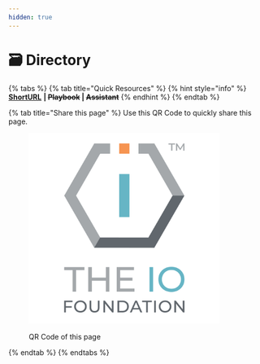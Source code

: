 ```yaml
---
hidden: true
---
```


# 🗃️ Directory

{% tabs %}
{% tab title="Quick Resources" %}
{% hint style="info" %}
[**ShortURL**](https://short.theiofoundation.org/TIOFOrgBoards) **|&#x20;**~~**Playbook**~~**&#x20;|&#x20;**~~**Assistant**~~
{% endhint %}
{% endtab %}

{% tab title="Share this page" %}
Use this QR Code to quickly share this page.

<figure><img src="../../.gitbook/assets/[TIOF] Comms [P] TIOF Full Logo C T HiRes ENG v1.6.png" alt="" width="375"><figcaption><p>QR Code of this page</p></figcaption></figure>
{% endtab %}
{% endtabs %}

